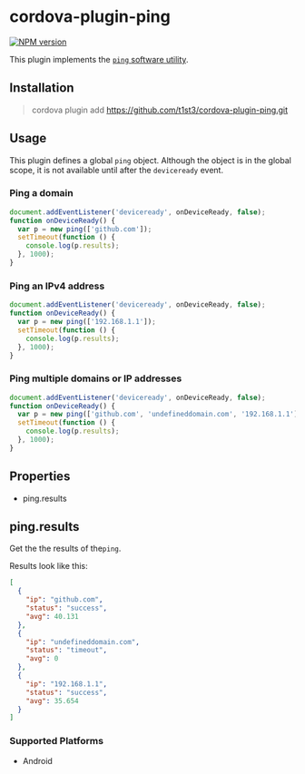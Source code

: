 
# cordova-plugin-ping

[![NPM version](https://img.shields.io/npm/v/cordova-plugin-ping.svg)](https://www.npmjs.org/package/cordova-plugin-ping)

This plugin implements the [`ping` software utility](https://en.wikipedia.org/wiki/Ping_%28networking_utility%29).

## Installation

> cordova plugin add https://github.com/t1st3/cordova-plugin-ping.git

## Usage

This plugin defines a global `ping` object.
Although the object is in the global scope, it is not available until after the `deviceready` event.

### Ping a domain

```js
document.addEventListener('deviceready', onDeviceReady, false);
function onDeviceReady() {
  var p = new ping(['github.com']);
  setTimeout(function () {
    console.log(p.results);
  }, 1000);
}
```

### Ping an IPv4 address

```js
document.addEventListener('deviceready', onDeviceReady, false);
function onDeviceReady() {
  var p = new ping(['192.168.1.1']);
  setTimeout(function () {
    console.log(p.results);
  }, 1000);
}
```

### Ping multiple domains or IP addresses

```js
document.addEventListener('deviceready', onDeviceReady, false);
function onDeviceReady() {
  var p = new ping(['github.com', 'undefineddomain.com', '192.168.1.1']);
  setTimeout(function () {
    console.log(p.results);
  }, 1000);
}
```

## Properties

- ping.results

## ping.results

Get the the results of the`ping`.

Results look like this:

```json
[
  {
    "ip": "github.com",
    "status": "success",
    "avg": 40.131
  },
  {
    "ip": "undefineddomain.com",
    "status": "timeout",
    "avg": 0
  },
  {
    "ip": "192.168.1.1",
    "status": "success",
    "avg": 35.654
  }
]
```

### Supported Platforms

- Android
